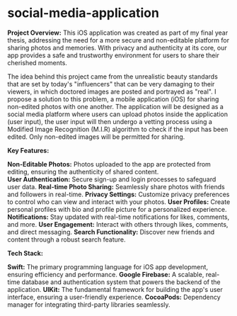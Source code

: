 # social-media-application
**Project Overview:**
This iOS application was created as part of my final year thesis, addressing the need for a more secure and non-editable platform for sharing photos and memories. With privacy and authenticity at its core, our app provides a safe and trustworthy environment for users to share their cherished moments.

The idea behind this project came from the unrealistic beauty standards that are set by today's "influencers" that can be very damaging to their viewers, in which doctored images are posted and portrayed as "real". I propose a solution to this problem, a mobile application (iOS) for sharing non-edited photos with one another. The application will be designed as a social media platform where users can upload photos inside the application (user input), the user input will then undergo a vetting process using a Modified Image Recognition (M.I.R) algorithm to check if the input has been edited. Only non-edited images will be permitted for sharing.

**Key Features:**

**Non-Editable Photos:** Photos uploaded to the app are protected from editing, ensuring the authenticity of shared content.<br>
**User Authentication:** Secure sign-up and login processes to safeguard user data.
**Real-time Photo Sharing:** Seamlessly share photos with friends and followers in real-time.
**Privacy Settings:** Customize privacy preferences to control who can view and interact with your photos.
**User Profiles:** Create personal profiles with bio and profile picture for a personalized experience.
**Notifications:** Stay updated with real-time notifications for likes, comments, and more.
**User Engagement:** Interact with others through likes, comments, and direct messaging.
**Search Functionality:** Discover new friends and content through a robust search feature.

**Tech Stack:**

**Swift:** The primary programming language for iOS app development, ensuring efficiency and performance.
**Google Firebase:** A scalable, real-time database and authentication system that powers the backend of the application.
**UIKit:** The fundamental framework for building the app's user interface, ensuring a user-friendly experience.
**CocoaPods:** Dependency manager for integrating third-party libraries seamlessly.
